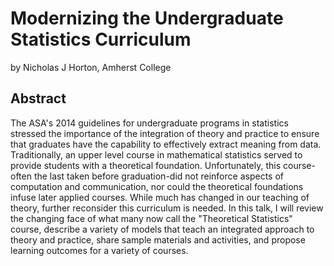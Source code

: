 # Modernizing the Undergraduate Statistics Curriculum

by Nicholas J Horton, Amherst College

## Abstract

The ASA's 2014 guidelines for undergraduate programs in statistics stressed the importance of the integration of theory and practice to ensure that graduates have the capability to effectively extract meaning from data. Traditionally, an upper level course in mathematical statistics served to provide students with a theoretical foundation. Unfortunately, this course-often the last taken before graduation-did not reinforce aspects of computation and communication, nor could the theoretical foundations infuse later applied courses. While much has changed in our teaching of theory, further reconsider this curriculum is needed. In this talk, I will review the changing face of what many now call the "Theoretical Statistics" course, describe a variety of models that teach an integrated approach to theory and practice, share sample materials and activities, and propose learning outcomes for a variety of courses.
